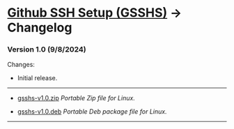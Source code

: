 # [Github SSH Setup (GSSHS)](readme.md) -> Changelog

### Version 1.0 (9/8/2024)

Changes:

* Initial release.

---------------------------------------

* [gsshs-v1.0.zip](https://github.com/alex-free/github-ssh-setup/releases/download/v1.0/gsshs-v1.0.zip) _Portable Zip file for Linux._

* [gsshs-v1.0.deb](https://github.com/alex-free/github-ssh-setup/releases/download/v1.0/gsshs-v1.0.deb) _Portable Deb package file for Linux._

---------------------------------------